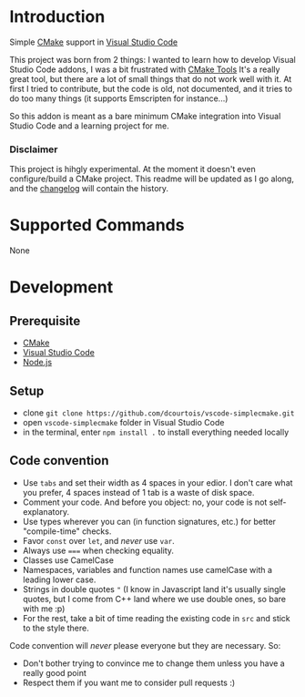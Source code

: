# Introduction

Simple [CMake](https://www.cmake.org) support in [Visual Studio Code](https://code.visualstudio.com)

This project was born from 2 things: I wanted to learn how to develop Visual Studio Code
addons, I was a bit frustrated with [CMake Tools](https://github.com/vector-of-bool/vscode-cmake-tools)
It's a really great tool, but there are a lot of small things that do not work well with it.
At first I tried to contribute, but the code is old, not documented, and it tries to do too many things
(it supports Emscripten for instance...)

So this addon is meant as a bare minimum CMake integration into Visual Studio Code and a learning
project for me.

### Disclaimer

This project is hihgly experimental. At the moment it doesn't even configure/build a CMake project.
This readme will be updated as I go along, and the [changelog](Changelog.md) will contain the history.

# Supported Commands

None

# Development

## Prerequisite

- [CMake](https://www.cmake.org)
- [Visual Studio Code](https://code.visualstudio.com)
- [Node.js](https://nodejs.org)

## Setup

- clone `git clone https://github.com/dcourtois/vscode-simplecmake.git`
- open `vscode-simplecmake` folder in Visual Studio Code
- in the terminal, enter `npm install .` to install everything needed locally

## Code convention

- Use `tabs` and set their width as 4 spaces in your edior. I don't care what you prefer, 4 spaces instead of 1 tab is a waste of disk space.
- Comment your code. And before you object: no, your code is not self-explanatory.
- Use types wherever you can (in function signatures, etc.) for better "compile-time" checks.
- Favor `const` over `let`, and *never* use `var`.
- Always use `===` when checking equality.
- Classes use CamelCase
- Namespaces, variables and function names use camelCase with a leading lower case.
- Strings in double quotes `"` (I know in Javascript land it's usually single quotes, but I come from C++ land where we use double ones, so bare with me :p)
- For the rest, take a bit of time reading the existing code in `src` and stick to the style there.

Code convention will *never* please everyone but they are necessary. So:

- Don't bother trying to convince me to change them unless you have a really good point
- Respect them if you want me to consider pull requests :)

